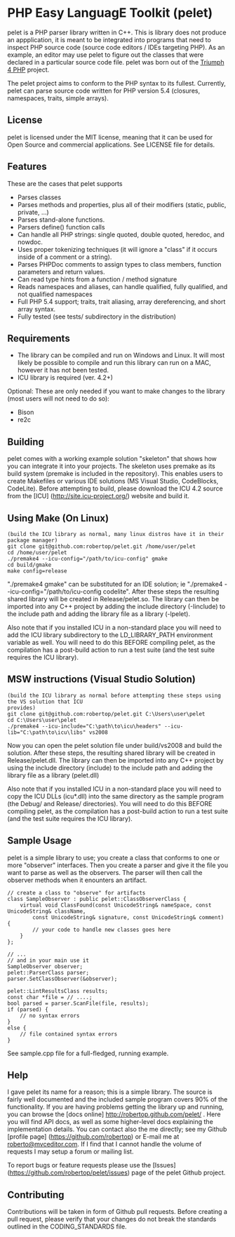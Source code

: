 PHP Easy LanguagE Toolkit (pelet)
=================================

pelet is a PHP parser library written in C++.  This is library does not produce an
appplication,  it is meant to be integrated into programs that need to inspect PHP
source code (source code editors / IDEs targeting PHP). As an example, an editor may
use pelet to figure out the classes that were declared in a particular source code
file. pelet was born out of the [Triumph 4 PHP](http://triumph4php.com) 
project.

The pelet project aims to conform to the PHP syntax to its fullest.  Currently, pelet
can parse source code written for PHP version 5.4 (closures, namespaces, traits, simple arrays).

License
-------
pelet is licensed under the MIT license, meaning that it can be used for Open Source
and commercial applications. See LICENSE file for details.

Features
--------
These are the cases that pelet supports

- Parses classes
- Parses methods and properties, plus all of their modifiers (static, public, private, ...)
- Parses stand-alone functions.  
- Parsers define() function calls
- Can handle all PHP strings: single quoted, double quoted, heredoc, and nowdoc.
- Uses proper tokenizing techniques (it will ignore a "class" if it occurs inside of a comment or a string).
- Parses PHPDoc comments to assign types to class members, function parameters and return values.
- Can read type hints from a function / method signature
- Reads namespaces and aliases, can handle qualified, fully qualified, and not qualified namespaces
- Full PHP 5.4 support; traits, trait aliasing, array dereferencing, and short array syntax.
- Fully tested (see tests/ subdirectory in the distribution)

Requirements
-------------
- The library can be compiled and run on Windows and Linux. It will most likely be 
possible to compile and run this library can run on a MAC, however it has not been 
tested.
- ICU library is required (ver. 4.2+)

Optional: These are only needed if you want to make changes to the library (most
users will not need to do so):

- Bison
- re2c 

Building 
---------

pelet comes with a working example solution "skeleton" that shows how
you can integrate it into your projects.  The skeleton uses premake as its build system (premake is 
included in the repository). This enables users to create Makefiles or various IDE solutions (MS 
Visual Studio, CodeBlocks, CodeLite). Before attempting to build, please download the ICU 4.2 
source from the [ICU] (http://site.icu-project.org/) website and build it.

Using Make (On  Linux)
------------------------
	(build the ICU library as normal, many linux distros have it in their package manager)
	git clone git@github.com:robertop/pelet.git /home/user/pelet
	cd /home/user/pelet
	./premake4 --icu-config="/path/to/icu-config" gmake
	cd build/gmake
	make config=release

"./premake4 gmake" can be substituted for an IDE solution; ie 
"./premake4 --icu-config="/path/to/icu-config codelite". After these steps
the resulting shared library will be created in Release/pelet.so. The library can then be imported
into any C++ project by adding the include directory (-Iinclude) to the include path and adding the 
library file as a library (-lpelet). 

Also note that if you installed ICU in a non-standard place you will need to add the ICU library subdirectory
to the LD_LIBRARY_PATH environment variable as well. You will need to do this BEFORE compiling
pelet, as the compilation has a post-build action to run a test suite (and the test suite requires
the ICU library).

MSW instructions (Visual Studio Solution)
------------------------------------------
    (build the ICU library as normal before attempting these steps using the VS solution that ICU 
	provides)
	git clone git@github.com:robertop/pelet.git C:\Users\user\pelet
	cd C:\Users\user\pelet	
	./premake4 --icu-include="C:\path\to\icu\headers" --icu-lib="C:\path\to\icu\libs" vs2008

Now you can open the pelet solution file under build/vs2008 and build the solution. After these
steps, the resulting shared library will be created in Release/pelet.dll. The library can then be imported
into any C++ project by using the include directory (include) to the include path and adding the 
library file as a library (pelet.dll)

Also note that if you installed ICU in a non-standard place you will need to copy the ICU DLLs (icu*.dll) into the 
same directory as the sample program (the Debug/ and Release/ directories). You will need to do this 
BEFORE compiling pelet, as the compilation has a post-build action to run a test suite (and the test 
suite requires the ICU library).

Sample Usage
-------------
pelet is a simple library to use; you create a class that conforms to one or more
"observer" interfaces. Then you create a parser and give it the file you want to 
parse as well as the observers.  The parser will then call the observer methods
when it enounters an artifact.

	// create a class to "observe" for artifacts
	class SampleObserver : public pelet::ClassObserverClass {
		virtual void ClassFound(const UnicodeString& nameSpace, const UnicodeString& className, 
			const UnicodeString& signature, const UnicodeString& comment) {
			// your code to handle new classes goes here
		}
	};
	
	// ...
	// and in your main use it
	SampleObserver observer;
	pelet::ParserClass parser;
	parser.SetClassObserver(&observer);
	
	pelet::LintResultsClass results;
	const char *file = // ....;
	bool parsed = parser.ScanFile(file, results);
	if (parsed) {
		// no syntax errors
	}
	else {
		// file contained syntax errors
	}


See sample.cpp file for a full-fledged, running example.

Help
-----
I gave pelet its name for a reason; this is a simple library.  The source is fairly well documented and 
the included sample program covers 90% of the functionality. If you are having problems getting the library
up and running, you can browse the [docs online] http://robertop.github.com/pelet/ .
Here you will find API docs, as well as some higher-level docs explaining the implementation details.
You can contact also the me directly; see my Github [profile page] (https://github.com/robertop) or E-mail me
at roberto@mvceditor.com. If I find that I cannot handle the volume of requests I may setup a forum or mailing list.

To report bugs or feature requests please use the [Issues] (https://github.com/robertop/pelet/issues)
page of the pelet Github project. 

Contributing
-------------
Contributions will be taken in form of Github pull requests. Before creating a pull request, please 
verify that your changes do not break the standards outlined in the CODING_STANDARDS file.
